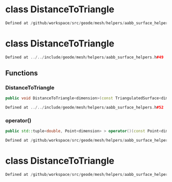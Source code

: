 # class DistanceToTriangle

```cpp
Defined at /github/workspace/src/geode/mesh/helpers/aabb_surface_helpers.cpp#75
```

# class DistanceToTriangle

```cpp
Defined at ../../include/geode/mesh/helpers/aabb_surface_helpers.h#49
```

## Functions

### DistanceToTriangle

```cpp
public void DistanceToTriangle<dimension>(const TriangulatedSurface<dimension> & mesh)
```

```cpp
Defined at ../../include/geode/mesh/helpers/aabb_surface_helpers.h#52
```

### operator()

```cpp
public std::tuple<double, Point<dimension> > operator()(const Point<dimension> & query, index_t cur_box)
```

```cpp
Defined at /github/workspace/src/geode/mesh/helpers/aabb_surface_helpers.cpp#62
```



# class DistanceToTriangle

```cpp
Defined at /github/workspace/src/geode/mesh/helpers/aabb_surface_helpers.cpp#76
```

